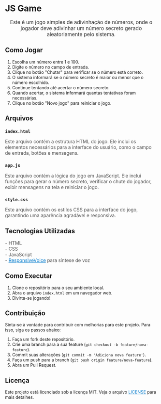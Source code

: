 # JS Game

<p align="center" style="font-size: 1.2em; color: #333;">
    Este é um jogo simples de adivinhação de números, onde o jogador deve adivinhar um número secreto gerado aleatoriamente pelo sistema.
</p>

## Como Jogar

1. Escolha um número entre 1 e 100.
2. Digite o número no campo de entrada.
3. Clique no botão "Chutar" para verificar se o número está correto.
4. O sistema informará se o número secreto é maior ou menor que o número escolhido.
5. Continue tentando até acertar o número secreto.
6. Quando acertar, o sistema informará quantas tentativas foram necessárias.
7. Clique no botão "Novo jogo" para reiniciar o jogo.

## Arquivos

### `index.html`

<p style="font-size: 1.1em; color: #555;">
    Este arquivo contém a estrutura HTML do jogo. Ele inclui os elementos necessários para a interface do usuário, como o campo de entrada, botões e mensagens.
</p>

### `app.js`

<p style="font-size: 1.1em; color: #555;">
    Este arquivo contém a lógica do jogo em JavaScript. Ele inclui funções para gerar o número secreto, verificar o chute do jogador, exibir mensagens na tela e reiniciar o jogo.
</p>

### `style.css`

<p style="font-size: 1.1em; color: #555;">
    Este arquivo contém os estilos CSS para a interface do jogo, garantindo uma aparência agradável e responsiva.
</p>

## Tecnologias Utilizadas

<p style="font-size: 1.1em; color: #555;">
    - HTML<br>
    - CSS<br>
    - JavaScript<br>
    - <a href="https://responsivevoice.org/" style="color: #007acc;">ResponsiveVoice</a> para síntese de voz
</p>

## Como Executar

1. Clone o repositório para o seu ambiente local.
2. Abra o arquivo `index.html` em um navegador web.
3. Divirta-se jogando!

## Contribuição

Sinta-se à vontade para contribuir com melhorias para este projeto. Para isso, siga os passos abaixo:

1. Faça um fork deste repositório.
2. Crie uma branch para a sua feature (`git checkout -b feature/nova-feature`).
3. Commit suas alterações (`git commit -m 'Adiciona nova feature'`).
4. Faça um push para a branch (`git push origin feature/nova-feature`).
5. Abra um Pull Request.

## Licença

Este projeto está licenciado sob a licença MIT. Veja o arquivo <a href="LICENSE" style="color: #007acc;">LICENSE</a> para mais detalhes.
